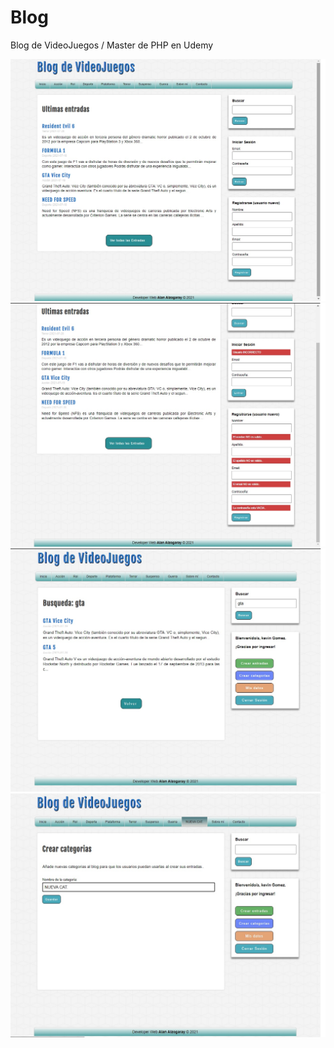 # Blog
 Blog de VideoJuegos / Master de PHP en Udemy

![](screenshot/img1.jpg)
![](screenshot/img2.jpg)
![](screenshot/img3.jpg)
![](screenshot/img4.jpg)
